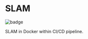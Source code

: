 # SLAM

![badge](https://github.com/junekimdev/kdt-ad4-team5-week17-18/actions/workflows/build_docker.yml/badge.svg)

SLAM in Docker within CI/CD pipeline.
